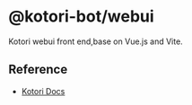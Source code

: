 # @kotori-bot/webui

Kotori webui front end,base on Vue.js and Vite.

## Reference

- [Kotori Docs](https://kotori.js.org/)
